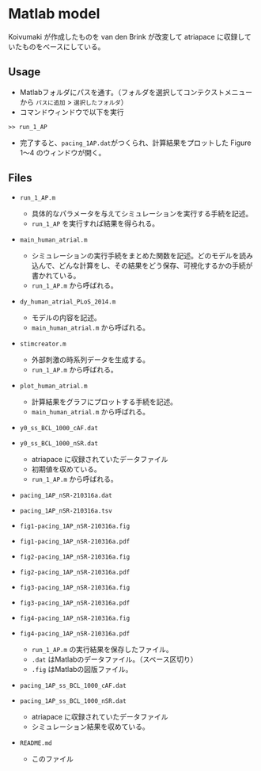 Matlab model
============

Koivumaki が作成したものを van den Brink が改変して atriapace に収録していたものをベースにしている。

Usage
-----
* Matlabフォルダにパスを通す。（フォルダを選択してコンテクストメニューから `パスに追加` > `選択したフォルダ`）
* コマンドウィンドウで以下を実行

``` コマンドウィンドウ
>> run_1_AP
```

* 完了すると、`pacing_1AP.dat`がつくられ、計算結果をプロットした Figure 1〜4 のウィンドウが開く。

Files
-----
* `run_1_AP.m`
  * 具体的なパラメータを与えてシミュレーションを実行する手続を記述。
  * `run_1_AP` を実行すれば結果を得られる。

* `main_human_atrial.m`
  * シミュレーションの実行手続をまとめた関数を記述。どのモデルを読み込んで、どんな計算をし、その結果をどう保存、可視化するかの手続が書かれている。
  * `run_1_AP.m` から呼ばれる。

* `dy_human_atrial_PLoS_2014.m`
  * モデルの内容を記述。
  * `main_human_atrial.m` から呼ばれる。

* `stimcreator.m`
  * 外部刺激の時系列データを生成する。
  * `run_1_AP.m` から呼ばれる。

* `plot_human_atrial.m`
  * 計算結果をグラフにプロットする手続を記述。
  * `main_human_atrial.m` から呼ばれる。

* `y0_ss_BCL_1000_cAF.dat`
* `y0_ss_BCL_1000_nSR.dat`
  * atriapace に収録されていたデータファイル
  * 初期値を収めている。
  * `run_1_AP.m` から呼ばれる。

* `pacing_1AP_nSR-210316a.dat`
* `pacing_1AP_nSR-210316a.tsv`
* `fig1-pacing_1AP_nSR-210316a.fig`
* `fig1-pacing_1AP_nSR-210316a.pdf`
* `fig2-pacing_1AP_nSR-210316a.fig`
* `fig2-pacing_1AP_nSR-210316a.pdf`
* `fig3-pacing_1AP_nSR-210316a.fig`
* `fig3-pacing_1AP_nSR-210316a.pdf`
* `fig4-pacing_1AP_nSR-210316a.fig`
* `fig4-pacing_1AP_nSR-210316a.pdf`
  * `run_1_AP.m` の実行結果を保存したファイル。
  * `.dat` はMatlabのデータファイル。（スペース区切り）
  * `.fig` はMatlabの図版ファイル。

* `pacing_1AP_ss_BCL_1000_cAF.dat`
* `pacing_1AP_ss_BCL_1000_nSR.dat`
  * atriapace に収録されていたデータファイル
  * シミュレーション結果を収めている。

* `README.md`
  * このファイル
